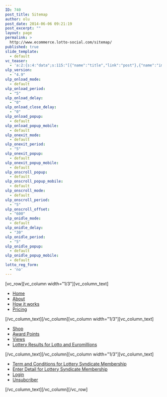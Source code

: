 ```yaml
---
ID: 740
post_title: Sitemap
author: olu
post_date: 2014-06-06 09:21:19
post_excerpt: ""
layout: page
permalink: >
  http://www.ecommerce.lotto-social.com/sitemap/
published: true
slide_template:
  - default
vc_teaser:
  - 'a:2:{s:4:"data";s:115:"[{"name":"title","link":"post"},{"name":"image","image":"featured","link":"none"},{"name":"text","mode":"excerpt"}]";s:7:"bgcolor";s:0:"";}'
ulp_version:
  - "4.9"
ulp_onload_mode:
  - default
ulp_onload_period:
  - "5"
ulp_onload_delay:
  - "0"
ulp_onload_close_delay:
  - "0"
ulp_onload_popup:
  - default
ulp_onload_popup_mobile:
  - default
ulp_onexit_mode:
  - default
ulp_onexit_period:
  - "5"
ulp_onexit_popup:
  - default
ulp_onexit_popup_mobile:
  - default
ulp_onscroll_popup:
  - default
ulp_onscroll_popup_mobile:
  - default
ulp_onscroll_mode:
  - default
ulp_onscroll_period:
  - "5"
ulp_onscroll_offset:
  - "600"
ulp_onidle_mode:
  - default
ulp_onidle_delay:
  - "30"
ulp_onidle_period:
  - "5"
ulp_onidle_popup:
  - default
ulp_onidle_popup_mobile:
  - default
lotto_reg_form:
  - 'no'
---
```

[vc_row][vc_column width="1/3"][vc_column_text]
<ul class="nav">
	<li><a href="http://www.ecommerce.lotto-social.com/">Home</a></li>
	<li><a href="http://www.ecommerce.lotto-social.com/about/">About</a></li>
	<li><a href="http://www.ecommerce.lotto-social.com/how-it-works/">How it works</a></li>
	<li><a href="http://www.ecommerce.lotto-social.com/pricing/">Pricing</a></li>
</ul>
[/vc_column_text][/vc_column][vc_column width="1/3"][vc_column_text]
<ul>
	<li><a href="http://www.ecommerce.lotto-social.com/shop/">Shop</a></li>
	<li><a href="http://www.ecommerce.lotto-social.com/product/awards-point/">Award Points</a></li>
	<li><a href="http://www.ecommerce.lotto-social.com/wishlist/view/">Views</a></li>
	<li><a href="http://www.ecommerce.lotto-social.com/lottery-results-for-lotto-and-euromillions/">Lottery Results for Lotto and Euromillions</a></li>
</ul>
[/vc_column_text][/vc_column][vc_column width="1/3"][vc_column_text]
<ul>
	<li><a href="http://www.ecommerce.lotto-social.com/terms-and-conditions-for-lottery-syndicate-service/">Term and Conditions for Lottery Syndicate Membership</a></li>
	<li><a href="http://www.ecommerce.lotto-social.com/enter-details-for-lottery-syndicate-membership/"> Enter Detail for Lottery Syndicate Membership</a></li>
	<li><a href="http://www.ecommerce.lotto-social.com/login/">Login</a></li>
	<li><a href="http://www.ecommerce.lotto-social.com/unsubscriber/"> Unsubcriber</a></li>
</ul>
[/vc_column_text][/vc_column][/vc_row]
